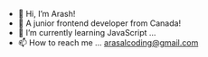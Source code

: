 - 👋 Hi, I’m Arash!
- 👀 A junior frontend developer from Canada!
- 🌱 I’m currently learning JavaScript ...
- 📫 How to reach me ... arasalcoding@gmail.com

<!---
ArAsHCoding/ArAsHCoding is a ✨ special ✨ repository because its `README.md` (this file) appears on your GitHub profile.
You can click the Preview link to take a look at your changes.
--->
